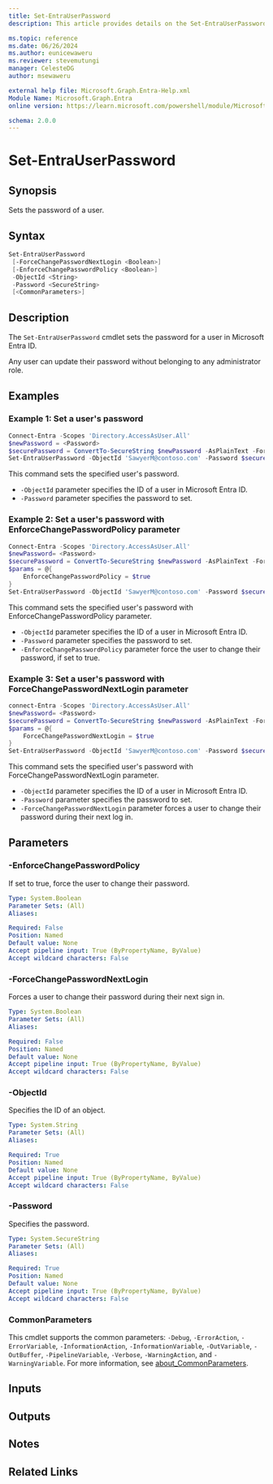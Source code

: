 ```yaml
---
title: Set-EntraUserPassword
description: This article provides details on the Set-EntraUserPassword command.

ms.topic: reference
ms.date: 06/26/2024
ms.author: eunicewaweru
ms.reviewer: stevemutungi
manager: CelesteDG
author: msewaweru

external help file: Microsoft.Graph.Entra-Help.xml
Module Name: Microsoft.Graph.Entra
online version: https://learn.microsoft.com/powershell/module/Microsoft.Graph.Entra/Set-EntraUserPassword

schema: 2.0.0
---
```


# Set-EntraUserPassword

## Synopsis

Sets the password of a user.

## Syntax

```powershell
Set-EntraUserPassword
 [-ForceChangePasswordNextLogin <Boolean>]
 [-EnforceChangePasswordPolicy <Boolean>]
 -ObjectId <String>
 -Password <SecureString>
 [<CommonParameters>]
```

## Description

The `Set-EntraUserPassword` cmdlet sets the password for a user in Microsoft Entra ID.

Any user can update their password without belonging to any administrator role.

## Examples

### Example 1: Set a user's password

```powershell
Connect-Entra -Scopes 'Directory.AccessAsUser.All'
$newPassword = <Password>
$securePassword = ConvertTo-SecureString $newPassword -AsPlainText -Force
Set-EntraUserPassword -ObjectId 'SawyerM@contoso.com' -Password $securePassword
```

This command sets the specified user's password.

- `-ObjectId` parameter specifies the ID of a user in Microsoft Entra ID.
- `-Password` parameter specifies the password to set.

### Example 2: Set a user's password with EnforceChangePasswordPolicy parameter

```powershell
Connect-Entra -Scopes 'Directory.AccessAsUser.All'
$newPassword= <Password>
$securePassword = ConvertTo-SecureString $newPassword -AsPlainText -Force 
$params = @{
    EnforceChangePasswordPolicy = $true
}
Set-EntraUserPassword -ObjectId 'SawyerM@contoso.com' -Password $securePassword @params
```

This command sets the specified user's password with EnforceChangePasswordPolicy parameter.

- `-ObjectId` parameter specifies the ID of a user in Microsoft Entra ID.
- `-Password` parameter specifies the password to set.
- `-EnforceChangePasswordPolicy` parameter force the user to change their password, if set to true.

### Example 3: Set a user's password with ForceChangePasswordNextLogin parameter

```powershell
connect-Entra -Scopes 'Directory.AccessAsUser.All'
$newPassword= <Password>
$securePassword = ConvertTo-SecureString $newPassword -AsPlainText -Force
$params = @{
    ForceChangePasswordNextLogin = $true
}
Set-EntraUserPassword -ObjectId 'SawyerM@contoso.com' -Password $securePassword @params
```

This command sets the specified user's password with ForceChangePasswordNextLogin parameter.

- `-ObjectId` parameter specifies the ID of a user in Microsoft Entra ID.
- `-Password` parameter specifies the password to set.
- `-ForceChangePasswordNextLogin` parameter forces a user to change their password during their next log in.

## Parameters

### -EnforceChangePasswordPolicy

If set to true, force the user to change their password.

```yaml
Type: System.Boolean
Parameter Sets: (All)
Aliases:

Required: False
Position: Named
Default value: None
Accept pipeline input: True (ByPropertyName, ByValue)
Accept wildcard characters: False
```

### -ForceChangePasswordNextLogin

Forces a user to change their password during their next sign in.

```yaml
Type: System.Boolean
Parameter Sets: (All)
Aliases:

Required: False
Position: Named
Default value: None
Accept pipeline input: True (ByPropertyName, ByValue)
Accept wildcard characters: False
```

### -ObjectId

Specifies the ID of an object.

```yaml
Type: System.String
Parameter Sets: (All)
Aliases:

Required: True
Position: Named
Default value: None
Accept pipeline input: True (ByPropertyName, ByValue)
Accept wildcard characters: False
```

### -Password

Specifies the password.

```yaml
Type: System.SecureString
Parameter Sets: (All)
Aliases:

Required: True
Position: Named
Default value: None
Accept pipeline input: True (ByPropertyName, ByValue)
Accept wildcard characters: False
```

### CommonParameters

This cmdlet supports the common parameters: `-Debug`, `-ErrorAction`, `-ErrorVariable`, `-InformationAction`, `-InformationVariable`, `-OutVariable`, `-OutBuffer`, `-PipelineVariable`, `-Verbose`, `-WarningAction`, and `-WarningVariable`. For more information, see [about_CommonParameters](https://go.microsoft.com/fwlink/?LinkID=113216).

## Inputs

## Outputs

## Notes

## Related Links
